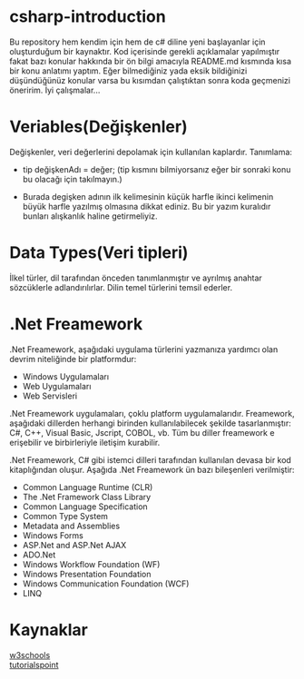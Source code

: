# csharp-introduction
 Bu repository hem kendim için hem de c# diline yeni başlayanlar için oluşturduğum bir kaynaktır. Kod içerisinde gerekli açıklamalar yapılmıştır fakat bazı konular hakkında bir ön bilgi amacıyla README.md kısmında kısa bir konu anlatımı yaptım. Eğer bilmediğiniz yada eksik bildiğinizi düşündüğünüz konular varsa bu kısımdan çalıştıktan sonra koda geçmenizi öneririm. İyi çalışmalar...
 
# Veriables(Değişkenler)
Değişkenler, veri değerlerini depolamak için kullanılan kaplardır.
Tanımlama:
 * tip değişkenAdı = değer; (tip kısmını bilmiyorsanız eğer bir sonraki konu bu olacağı için takılmayın.)
  - Burada degişken adının ilk kelimesinin küçük harfle ikinci kelimenin büyük harfle yazılmış olmasına dikkat ediniz. Bu bir yazım kuralıdır bunları alışkanlık haline getirmeliyiz. 

# Data Types(Veri tipleri)
 İlkel türler, dil tarafından önceden tanımlanmıştır ve ayrılmış anahtar sözcüklerle adlandırılırlar. Dilin temel türlerini temsil ederler.

# .Net Freamework
 .Net Freamework, aşağıdaki uygulama türlerini yazmanıza yardımcı olan devrim niteliğinde bir platformdur:
  * Windows Uygulamaları
  * Web Uygulamaları
  * Web Servisleri
 
 .Net Freamework uygulamaları, çoklu platform uygulamalarıdır. Freamework, aşağıdaki dillerden herhangi birinden kullanılabilecek şekilde tasarlanmıştır: C#, C++, Visual Basic, Jscript, COBOL, vb. Tüm bu diller freamework e erişebilir ve birbirleriyle iletişim kurabilir.
 
 .Net Freamework, C# gibi istemci dilleri tarafından kullanılan devasa bir kod kitaplığından oluşur. Aşağıda .Net Freamework ün bazı bileşenleri verilmiştir:
  * Common Language Runtime (CLR)
  * The .Net Framework Class Library
  * Common Language Specification
  * Common Type System
  * Metadata and Assemblies
  * Windows Forms
  * ASP.Net and ASP.Net AJAX
  * ADO.Net
  * Windows Workflow Foundation (WF)
  * Windows Presentation Foundation
  * Windows Communication Foundation (WCF)
  * LINQ
 


# Kaynaklar
 [w3schools](https://www.w3schools.com/cs/cs_variables.asp)<br>
 [tutorialspoint](https://www.tutorialspoint.com/csharp/index.htm)
